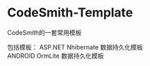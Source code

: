 CodeSmith-Template
==================

CodeSmith的一套常用模板

包括模板：
    ASP.NET Nhibernate 数据持久化模板<br />
    ANDROID OrmLite 数据持久化模板
